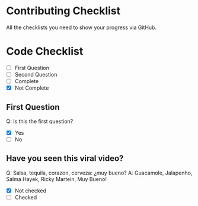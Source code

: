 # Contributing Checklist
All the checklists you need to show your progress via GitHub.

# Code Checklist
- [ ] First Question
- [ ] Second Question
- [ ] Complete
- [x] Not Complete

## First Question
Q: Is this the first question?
- [x] Yes
- [ ] No

## Have you seen this viral video?
Q: Salsa, tequila, corazon, cerveza: ¿muy bueno?
A: Guacamole, Jalapenho, Salma Hayek, Ricky Martein, Muy Bueno!
- [x] Not checked
- [ ] Checked
